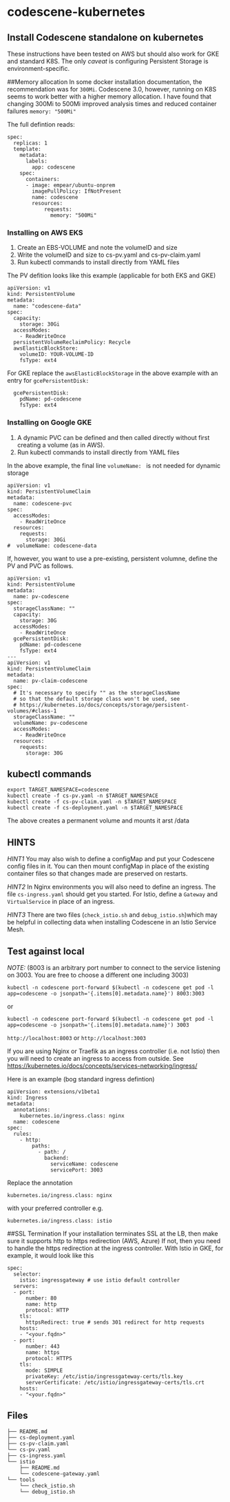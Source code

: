 # codescene-kubernetes
## Install Codescene standalone on kubernetes
These instructions have been tested on AWS but should also work for GKE and standard K8S. The only *caveat* is configuring Persistent Storage is environment-specific.

##Memory allocation
In some docker installation documentation, the recommendation was for `300Mi`. Codescene 3.0, however, running on K8S seems to work better with a higher memory allocation. I have found that
changing 300Mi to 500Mi improved analysis times and reduced container failures 
`memory: "500Mi" `

The full defintion reads:
```
spec:
  replicas: 1
  template:
    metadata:
      labels:
        app: codescene
    spec:
      containers:
      - image: empear/ubuntu-onprem
        imagePullPolicy: IfNotPresent
        name: codescene
        resources:
            requests:
              memory: "500Mi" 
```
### Installing on AWS EKS 
1. Create an EBS-VOLUME and note the volumeID and size
2. Write the volumeID and size to cs-pv.yaml and cs-pv-claim.yaml
3. Run kubectl commands to install directly from YAML files

The PV defition looks like this example (applicable for both EKS and GKE)
```
apiVersion: v1
kind: PersistentVolume
metadata:
  name: "codescene-data"
spec:
  capacity:
    storage: 30Gi
  accessModes:
    - ReadWriteOnce
  persistentVolumeReclaimPolicy: Recycle
  awsElasticBlockStore:
    volumeID: YOUR-VOLUME-ID 
    fsType: ext4
```
For GKE replace the `awsElasticBlockStorage` in the above example with an entry for `gcePersistentDisk:`
```
  gcePersistentDisk:
    pdName: pd-codescene
    fsType: ext4
```
### Installing on Google GKE
1. A dynamic PVC can be defined and then called directly without first creating a volume (as in AWS). 
2. Run kubectl commands to install directly from YAML files

In the above example, the final line `volumeName: ` is not needed for dynamic storage
```
apiVersion: v1
kind: PersistentVolumeClaim
metadata:
  name: codescene-pvc
spec:
  accessModes:
    - ReadWriteOnce
  resources:
    requests:
      storage: 30Gi
#  volumeName: codescene-data
```

If, however, you want to use a pre-existing, persistent volumne, define the PV and PVC as follows.
```
apiVersion: v1
kind: PersistentVolume
metadata:
  name: pv-codescene
spec:
  storageClassName: ""
  capacity:
    storage: 30G
  accessModes:
    - ReadWriteOnce
  gcePersistentDisk:
    pdName: pd-codescene
    fsType: ext4
---
apiVersion: v1
kind: PersistentVolumeClaim
metadata:
  name: pv-claim-codescene
spec:
  # It's necessary to specify "" as the storageClassName
  # so that the default storage class won't be used, see
  # https://kubernetes.io/docs/concepts/storage/persistent-volumes/#class-1
  storageClassName: ""
  volumeName: pv-codescene
  accessModes:
    - ReadWriteOnce
  resources:
    requests:
      storage: 30G
```
## kubectl commands
```
export TARGET_NAMESPACE=codescene
kubectl create -f cs-pv.yaml -n $TARGET_NAMESPACE  
kubectl create -f cs-pv-claim.yaml -n $TARGET_NAMESPACE
kubectl create -f cs-deployment.yaml -n $TARGET_NAMESPACE
```
The above creates a permanent volume and mounts it arst /data

## HINTS
*HINT1* You may also wish to define a configMap and put your Codescene config files in it. You can then mount configMap in place of the existing container files so that changes made are preserved on restarts.

*HINT2* In Nginx environments you will also need to define an ingress. The file `cs-ingress.yaml` should get you started. For Istio, define a `Gateway` and `VirtualService` in place of an ingress.

*HINT3* There are two files (`check_istio.sh` and `debug_istio.sh`)which may be helpful in collecting data when installing Codescene in an Istio Service Mesh.

## Test against local 
*NOTE:* (8003 is an arbitrary port number to connect to the service listening on 3003. You are free to choose a different one including 3003) 
```
kubectl -n codescene port-forward $(kubectl -n codescene get pod -l app=codescene -o jsonpath='{.items[0].metadata.name}') 8003:3003
```
or
```
kubectl -n codescene port-forward $(kubectl -n codescene get pod -l app=codescene -o jsonpath='{.items[0].metadata.name}') 3003
```

`http://localhost:8003` or `http://localhost:3003`

If you are using Nginx or Traefik as an ingress controller (i.e. not Istio) then you will need to create an ingress to access from outside. See https://kubernetes.io/docs/concepts/services-networking/ingress/

Here is an example (bog standard ingress defintion)
```
apiVersion: extensions/v1beta1
kind: Ingress
metadata:
  annotations:
    kubernetes.io/ingress.class: nginx
  name: codescene
spec:
  rules:
    - http:
        paths:
          - path: /
            backend:
              serviceName: codescene
              servicePort: 3003
```
Replace the annotation 

`kubernetes.io/ingress.class: nginx` 

with your preferred controller e.g. 

`kubernetes.io/ingress.class: istio`

##SSL Termination
If your installation terminates SSL at the LB, then make sure it supports http to https redirection (AWS, Azure)
If not, then you need to handle the https redirection at the ingress controller. With Istio in GKE, for example, it would look like this
```
spec:
  selector:
    istio: ingressgateway # use istio default controller
  servers:
  - port:
      number: 80
      name: http
      protocol: HTTP
    tls:
      httpsRedirect: true # sends 301 redirect for http requests
    hosts:
    - "<your.fqdn>"
  - port: 
      number: 443
      name: https
      protocol: HTTPS
    tls:
      mode: SIMPLE
      privateKey: /etc/istio/ingressgateway-certs/tls.key
      serverCertificate: /etc/istio/ingressgateway-certs/tls.crt
    hosts:
    - "<your.fqdn>"
```
## Files
```
├── README.md
├── cs-deployment.yaml
├── cs-pv-claim.yaml
└── cs-pv.yaml
├── cs-ingress.yaml
└── istio
    ├── README.md
    └── codescene-gateway.yaml
└── tools
    └── check_istio.sh
    └── debug_istio.sh
```
